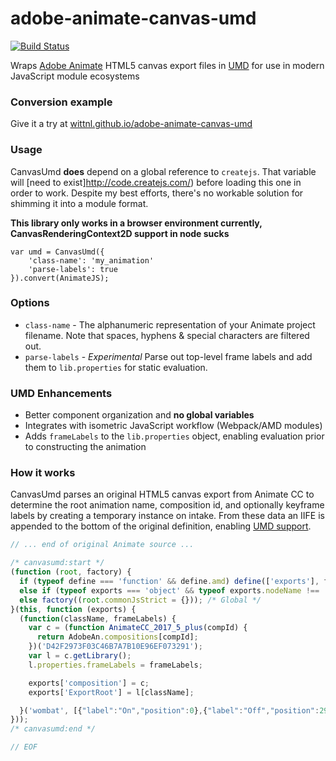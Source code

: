 # adobe-animate-canvas-umd

[![Build Status](https://travis-ci.org/wittnl/adobe-animate-canvas-umd.svg?branch=master)](https://travis-ci.org/wittnl/adobe-animate-canvas-umd)

Wraps [Adobe Animate](https://www.adobe.com/products/animate.html) HTML5 canvas export files in [UMD](https://github.com/umdjs/umd) 
for use in modern JavaScript module ecosystems

### Conversion example

Give it a try at [wittnl.github.io/adobe-animate-canvas-umd](//wittnl.github.io/adobe-animate-canvas-umd/)

### Usage

CanvasUmd **does** depend on a global reference to `createjs`. That variable will [need to exist]http://code.createjs.com/) 
before loading this one in order to work. Despite my best efforts, there's no workable solution for shimming it into a module format.

**This library only works in a browser environment currently, CanvasRenderingContext2D support in node sucks**
```
var umd = CanvasUmd({ 
    'class-name': 'my_animation'
    'parse-labels': true
}).convert(AnimateJS);
```

### Options

* `class-name` - The alphanumeric representation of your Animate project filename. Note that spaces, hyphens & special 
characters are filtered out.
* `parse-labels` - *Experimental* Parse out top-level frame labels and add them to `lib.properties` for static evaluation.

### UMD Enhancements

* Better component organization and **no global variables**
* Integrates with isometric JavaScript workflow (Webpack/AMD modules)
* Adds `frameLabels` to the `lib.properties` object, enabling evaluation prior to constructing the animation

### How it works

CanvasUmd parses an original HTML5 canvas export from Animate CC to determine the root animation name, composition id, 
and optionally keyframe labels by creating a temporary instance on intake. From these data an IIFE is appended to the
bottom of the original definition, enabling [UMD support](examples/umd.js).

```javascript
// ... end of original Animate source ...

/* canvasumd:start */
(function (root, factory) {
  if (typeof define === 'function' && define.amd) define(['exports'], factory); /* AMD */
  else if (typeof exports === 'object' && typeof exports.nodeName !== 'string') factory(exports); /* CommonJS */
  else factory((root.commonJsStrict = {})); /* Global */
}(this, function (exports) {
  (function(className, frameLabels) {
    var c = (function AnimateCC_2017_5_plus(compId) {
      return AdobeAn.compositions[compId];
    })('D42F2973F03C46B7A7B10E96EF073291');
    var l = c.getLibrary();
    l.properties.frameLabels = frameLabels;

    exports['composition'] = c;
    exports['ExportRoot'] = l[className];

  }('wombat', [{"label":"On","position":0},{"label":"Off","position":29}]));
}));
/* canvasumd:end */

// EOF
```

